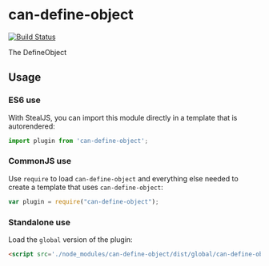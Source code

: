 # can-define-object

[![Build Status](https://travis-ci.org/DoneJS/can-define-object.svg?branch=master)](https://travis-ci.org/DoneJS/can-define-object)

The DefineObject

## Usage

### ES6 use

With StealJS, you can import this module directly in a template that is autorendered:

```js
import plugin from 'can-define-object';
```

### CommonJS use

Use `require` to load `can-define-object` and everything else
needed to create a template that uses `can-define-object`:

```js
var plugin = require("can-define-object");
```

### Standalone use

Load the `global` version of the plugin:

```html
<script src='./node_modules/can-define-object/dist/global/can-define-object.js'></script>
```

